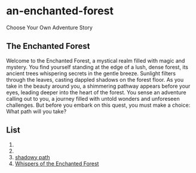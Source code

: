 # an-enchanted-forest
Choose Your Own Adventure Story

## The Enchanted Forest 

Welcome to the Enchanted Forest, a mystical realm filled with magic and mystery. You find yourself standing at the edge of a lush, dense forest, its ancient trees whispering secrets in the gentle breeze. Sunlight filters through the leaves, casting dappled shadows on the forest floor.
As you take in the beauty around you, a shimmering pathway appears before your eyes, leading deeper into the heart of the forest. You sense an adventure calling out to you, a journey filled with untold wonders and unforeseen challenges.
But before you embark on this quest, you must make a choice:
What path will you take?

## List
1.
2.
3. [shadowy path](./choice3.md)
4. [Whispers of the Enchanted Forest](./choice4.md)
